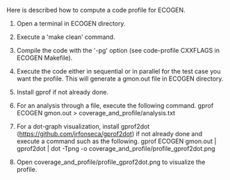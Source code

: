 Here is described how to compute a code profile for ECOGEN.

1. Open a terminal in ECOGEN directory.

2. Execute a 'make clean' command.

3. Compile the code with the '-pg' option (see code-profile CXXFLAGS in ECOGEN Makefile).

4. Execute the code either in sequential or in parallel for the test case you want the profile. This will generate a gmon.out file in ECOGEN directory.

5. Install gprof if not already done.

6. For an analysis through a file, execute the following command.
   gprof ECOGEN gmon.out > coverage_and_profile/analysis.txt

7. For a dot-graph visualization, install gprof2dot (https://github.com/jrfonseca/gprof2dot) if not already done and execute a command such as the following.
   gprof ECOGEN gmon.out | gprof2dot | dot -Tpng -o coverage_and_profile/profile_gprof2dot.png

8. Open coverage_and_profile/profile_gprof2dot.png to visualize the profile.

